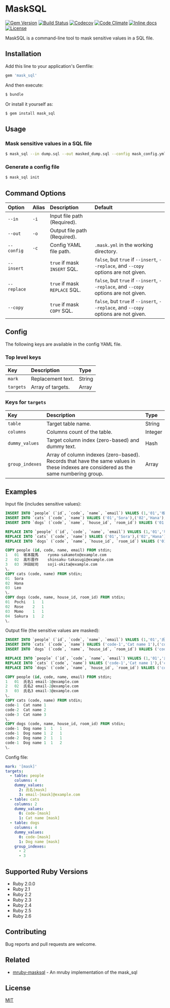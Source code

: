 # MaskSQL

[![Gem Version](https://badge.fury.io/rb/mask_sql.svg)](https://badge.fury.io/rb/mask_sql)
[![Build Status](https://travis-ci.org/emsk/mask_sql.svg?branch=main)](https://travis-ci.org/emsk/mask_sql)
[![Codecov](https://codecov.io/gh/emsk/mask_sql/branch/main/graph/badge.svg)](https://codecov.io/gh/emsk/mask_sql)
[![Code Climate](https://codeclimate.com/github/emsk/mask_sql/badges/gpa.svg)](https://codeclimate.com/github/emsk/mask_sql)
[![Inline docs](http://inch-ci.org/github/emsk/mask_sql.svg?branch=main)](http://inch-ci.org/github/emsk/mask_sql)
[![License](https://img.shields.io/badge/license-MIT-blue.svg)](LICENSE.txt)

MaskSQL is a command-line tool to mask sensitive values in a SQL file.

## Installation

Add this line to your application's Gemfile:

```ruby
gem 'mask_sql'
```

And then execute:

```sh
$ bundle
```

Or install it yourself as:

```sh
$ gem install mask_sql
```

## Usage

### Mask sensitive values in a SQL file

```sh
$ mask_sql --in dump.sql --out masked_dump.sql --config mask_config.yml
```

### Generate a config file

```sh
$ mask_sql init
```

## Command Options

| Option | Alias | Description | Default |
| :----- | :---- | :---------- | :------ |
| `--in` | `-i` | Input file path (Required). | |
| `--out` | `-o` | Output file path (Required). | |
| `--config` | `-c` | Config YAML file path. | `.mask.yml` in the working directory. |
| `--insert` | | `true` if mask `INSERT` SQL. | `false`, but `true` if `--insert`, `--replace`, and `--copy` options are not given. |
| `--replace` | | `true` if mask `REPLACE` SQL. | `false`, but `true` if `--insert`, `--replace`, and `--copy` options are not given. |
| `--copy` | | `true` if mask `COPY` SQL. | `false`, but `true` if `--insert`, `--replace`, and `--copy` options are not given. |

## Config

The following keys are available in the config YAML file.

### Top level keys

| Key | Description | Type |
| :-- | :---------- | :--- |
| `mark` | Replacement text. | String |
| `targets` | Array of targets. | Array |

### Keys for `targets`

| Key | Description | Type |
| :-- | :---------- | :--- |
| `table` | Target table name. | String |
| `columns` | Columns count of the table. | Integer |
| `dummy_values` | Target column index (zero-based) and dummy text. | Hash |
| `group_indexes` | Array of column indexes (zero-based).<br>Records that have the same values in these indexes are considered as the same numbering group. | Array |

## Examples

Input file (includes sensitive values):

```sql
INSERT INTO `people` (`id`, `code`, `name`, `email`) VALUES (1,'01','坂本龍馬','ryoma-sakamoto@example.com'),(2,'02','高杉晋作','shinsaku-takasugi@example.com'),(3,'03','沖田総司','soji-okita@example.com');
INSERT INTO `cats` (`code`, `name`) VALUES ('01','Sora'),('02','Hana'),('03','Leo');
INSERT INTO `dogs` (`code`, `name`, `house_id`, `room_id`) VALUES ('01','Pochi',1,1),('02','Rose',2,1),('03','Momo',1,1),('04','Sakura',1,2);

REPLACE INTO `people` (`id`, `code`, `name`, `email`) VALUES (1,'01','坂本龍馬','ryoma-sakamoto@example.com'),(2,'02','高杉晋作','shinsaku-takasugi@example.com'),(3,'03','沖田総司','soji-okita@example.com');
REPLACE INTO `cats` (`code`, `name`) VALUES ('01','Sora'),('02','Hana'),('03','Leo');
REPLACE INTO `dogs` (`code`, `name`, `house_id`, `room_id`) VALUES ('01','Pochi',1,1),('02','Rose',2,1),('03','Momo',1,1),('04','Sakura',1,2);

COPY people (id, code, name, email) FROM stdin;
1	01	坂本龍馬	ryoma-sakamoto@example.com
2	02	高杉晋作	shinsaku-takasugi@example.com
3	03	沖田総司	soji-okita@example.com
\.
COPY cats (code, name) FROM stdin;
01	Sora
02	Hana
03	Leo
\.
COPY dogs (code, name, house_id, room_id) FROM stdin;
01	Pochi	1	1
02	Rose	2	1
03	Momo	1	1
04	Sakura	1	2
\.
```

Output file (the sensitive values are masked):

```sql
INSERT INTO `people` (`id`, `code`, `name`, `email`) VALUES (1,'01','氏名1','email-1@example.com'),(2,'02','氏名2','email-2@example.com'),(3,'03','氏名3','email-3@example.com');
INSERT INTO `cats` (`code`, `name`) VALUES ('code-1','Cat name 1'),('code-2','Cat name 2'),('code-3','Cat name 3');
INSERT INTO `dogs` (`code`, `name`, `house_id`, `room_id`) VALUES ('code-1','Dog name 1',1,1),('code-1','Dog name 1',2,1),('code-2','Dog name 2',1,1),('code-1','Dog name 1',1,2);

REPLACE INTO `people` (`id`, `code`, `name`, `email`) VALUES (1,'01','氏名1','email-1@example.com'),(2,'02','氏名2','email-2@example.com'),(3,'03','氏名3','email-3@example.com');
REPLACE INTO `cats` (`code`, `name`) VALUES ('code-1','Cat name 1'),('code-2','Cat name 2'),('code-3','Cat name 3');
REPLACE INTO `dogs` (`code`, `name`, `house_id`, `room_id`) VALUES ('code-1','Dog name 1',1,1),('code-1','Dog name 1',2,1),('code-2','Dog name 2',1,1),('code-1','Dog name 1',1,2);

COPY people (id, code, name, email) FROM stdin;
1	01	氏名1	email-1@example.com
2	02	氏名2	email-2@example.com
3	03	氏名3	email-3@example.com
\.
COPY cats (code, name) FROM stdin;
code-1	Cat name 1
code-2	Cat name 2
code-3	Cat name 3
\.
COPY dogs (code, name, house_id, room_id) FROM stdin;
code-1	Dog name 1	1	1
code-1	Dog name 1	2	1
code-2	Dog name 2	1	1
code-1	Dog name 1	1	2
\.
```

Config file:

```yaml
mark: '[mask]'
targets:
  - table: people
    columns: 4
    dummy_values:
      2: 氏名[mask]
      3: email-[mask]@example.com
  - table: cats
    columns: 2
    dummy_values:
      0: code-[mask]
      1: Cat name [mask]
  - table: dogs
    columns: 4
    dummy_values:
      0: code-[mask]
      1: Dog name [mask]
    group_indexes:
      - 2
      - 3
```

## Supported Ruby Versions

* Ruby 2.0.0
* Ruby 2.1
* Ruby 2.2
* Ruby 2.3
* Ruby 2.4
* Ruby 2.5
* Ruby 2.6

## Contributing

Bug reports and pull requests are welcome.

## Related

* [mruby-masksql](https://github.com/emsk/mruby-masksql) - An mruby implementation of the mask_sql

## License

[MIT](LICENSE.txt)
